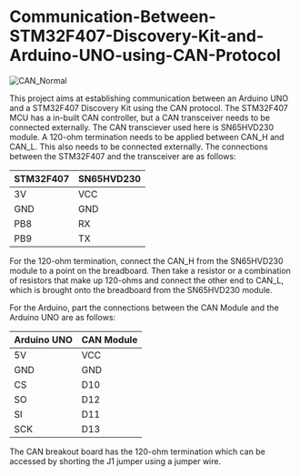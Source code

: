 # Communication-Between-STM32F407-Discovery-Kit-and-Arduino-UNO-using-CAN-Protocol

![CAN_Normal](https://user-images.githubusercontent.com/56625259/139848915-c17ec85b-61b3-45fc-ad2f-b631013c3dcc.jpg)

This project aims at establishing communication between an Arduino UNO and a STM32F407 Discovery Kit using the CAN protocol. The STM32F407 MCU has a in-built CAN controller,
but a CAN transceiver needs to be connected externally. The CAN transciever used here is SN65HVD230 module. A 120-ohm termination needs to be applied between CAN_H and CAN_L. This
also needs to be connected externally. The connections between the STM32F407 and the transceiver are as follows:

| STM32F407 | SN65HVD230 |
| ---- | ---- |
| 3V | VCC |
| GND | GND |
| PB8 | RX |
| PB9 | TX |

For the 120-ohm termination, connect the CAN_H from the SN65HVD230 module to a point on the breadboard. Then take a resistor or a combination of resistors that make up 120-ohms 
and connect the other end to CAN_L, which is brought onto the breadboard from the SN65HVD230 module.

For the Arduino, part the connections between the CAN Module and the Arduino UNO are as follows:

| Arduino UNO | CAN Module |
| ---- | ---- |
| 5V | VCC |
| GND | GND |
| CS | D10 |
| SO | D12 |
| SI | D11 |
| SCK | D13 |

The CAN breakout board has the 120-ohm termination which can be accessed by shorting the J1 jumper using a jumper wire.
